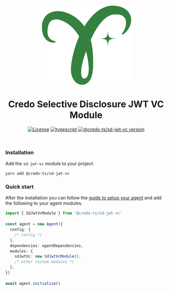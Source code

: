 <p align="center">
  <br />
  <img
    alt="Hyperledger Aries logo"
    src="https://raw.githubusercontent.com/hyperledger/aries-framework-javascript/aa31131825e3331dc93694bc58414d955dcb1129/images/aries-logo.png"
    height="250px"
  />
</p>
<h1 align="center"><b>Credo Selective Disclosure JWT VC Module</b></h1>
<p align="center">
  <a
    href="https://raw.githubusercontent.com/hyperledger/aries-framework-javascript/main/LICENSE"
    ><img
      alt="License"
      src="https://img.shields.io/badge/License-Apache%202.0-blue.svg"
  /></a>
  <a href="https://www.typescriptlang.org/"
    ><img
      alt="typescript"
      src="https://img.shields.io/badge/%3C%2F%3E-TypeScript-%230074c1.svg"
  /></a>
    <a href="https://www.npmjs.com/package/@credo-ts/sd-jwt-vc"
    ><img
      alt="@credo-ts/sd-jwt-vc version"
      src="https://img.shields.io/npm/v/@credo-ts/sd-jwt-vc"
  /></a>
</p>
<br />

### Installation

Add the `sd-jwt-vc` module to your project.

```sh
yarn add @credo-ts/sd-jwt-vc
```

### Quick start

After the installation you can follow the [guide to setup your agent](https://https://credo.js.org//guides/0.4/getting-started/set-up) and add the following to your agent modules.

```ts
import { SdJwtVcModule } from '@credo-ts/sd-jwt-vc'

const agent = new Agent({
  config: {
    /* config */
  },
  dependencies: agentDependencies,
  modules: {
    sdJwtVc: new SdJwtVcModule(),
    /* other custom modules */
  },
})

await agent.initialize()
```
